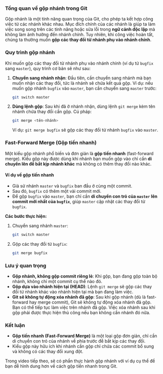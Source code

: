 
### **Tổng quan về gộp nhánh trong Git**
Gộp nhánh là một tính năng quan trọng của Git, cho phép ta kết hợp công việc từ các nhánh khác nhau. Mục đích chính của các nhánh là giúp ta làm việc song song trên các tính năng hoặc sửa lỗi trong **ngữ cảnh độc lập** mà không làm ảnh hưởng đến nhánh chính. Tuy nhiên, khi công việc hoàn tất, chúng ta thường muốn **gộp các thay đổi từ nhánh phụ vào nhánh chính**.

### **Quy trình gộp nhánh**
Khi muốn gộp các thay đổi từ nhánh phụ vào nhánh chính (ví dụ từ `bugfix` sang `master`), quy trình cơ bản sẽ như sau:

1. **Chuyển sang nhánh nhận**: Đầu tiên, cần chuyển sang nhánh mà bạn muốn nhận các thay đổi, tức là nhánh sẽ chứa kết quả gộp. Ví dụ: nếu muốn gộp nhánh `bugfix` vào `master`, bạn cần chuyển sang `master` trước:
   ```bash
   git switch master
   ```

2. **Dùng lệnh gộp**: Sau khi đã ở nhánh nhận, dùng lệnh `git merge` kèm tên nhánh chứa thay đổi cần gộp. Cú pháp:
   ```bash
   git merge <tên-nhánh>
   ```
   Ví dụ: `git merge bugfix` sẽ gộp các thay đổi từ nhánh `bugfix` vào `master`.

### **Fast-Forward Merge (Gộp tiến nhanh)**
Một kiểu gộp nhánh phổ biến và đơn giản là **gộp tiến nhanh** (fast-forward merge). Kiểu gộp này được dùng khi nhánh bạn muốn gộp vào chỉ cần **di chuyển lên để bắt kịp nhánh khác** mà không có thêm thay đổi nào khác.

#### **Ví dụ về gộp tiến nhanh**
- Giả sử nhánh `master` và `bugfix` ban đầu ở cùng một commit.
- Sau đó, `bugfix` có thêm một vài commit mới.
- Để gộp `bugfix` vào `master`, bạn chỉ cần **di chuyển con trỏ của `master` lên commit mới nhất của `bugfix`**, giúp `master` cập nhật các thay đổi từ `bugfix`.

**Các bước thực hiện:**
1. Chuyển sang nhánh `master`:
   ```bash
   git switch master
   ```
2. Gộp các thay đổi từ `bugfix`:
   ```bash
   git merge bugfix
   ```

### **Lưu ý quan trọng**
- **Gộp nhánh, không gộp commit riêng lẻ**: Khi gộp, bạn đang gộp toàn bộ nhánh, không chỉ một commit cụ thể nào đó.
- **Gộp dựa vào nhánh hiện tại (HEAD)**: Lệnh `git merge` sẽ gộp các thay đổi từ nhánh khác vào nhánh hiện tại mà bạn đang làm việc.
- **Git sẽ không tự động xóa nhánh đã gộp**: Sau khi gộp nhánh (dù là fast-forward hay merge commit), Git sẽ không tự động xóa nhánh đã gộp. Bạn có thể tiếp tục làm việc trên nhánh đã gộp. Việc xóa nhánh sau khi gộp phải được thực hiện thủ công nếu bạn không cần nhánh đó nữa.

### **Kết luận**
- **Gộp tiến nhanh (Fast-Forward Merge)** là một loại gộp đơn giản, chỉ cần di chuyển con trỏ của nhánh về phía trước để bắt kịp các thay đổi.
- Kiểu gộp này hữu ích khi nhánh cần gộp chỉ chứa các commit bổ sung và không có các thay đổi xung đột.

Trong video tiếp theo, sẽ có phần thực hành gộp nhánh với ví dụ cụ thể để bạn dễ hình dung hơn về cách gộp tiến nhanh trong Git.
